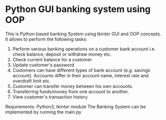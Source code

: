 # Python GUI banking system using OOP
This is Python based banking System using tkinter GUI and OOP concepts.
It allows to perform the following tasks:

1. Perform various banking operations on a customer bank account i.e. check balance, deposit or withdraw money etc.
2. Check current balance for a customer
3. Update customer's password
4. Customers can have different types of bank account (e.g. savings account). Accounts differ in their account name, interest rate and overdraft limit etc.
5. Customer can transfer money between his own accounts.
6. Transferring funds/money from one account to another.
7. View customer's transaction history

Requirements: Python3, tkinter module
The Banking System can be implemented by running the main.py
